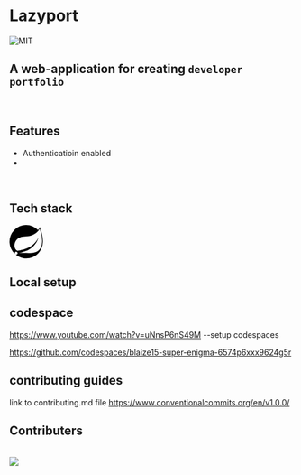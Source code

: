 # Lazyport

![MIT](https://img.shields.io/badge/LICENSE-MIT-blue)

## A web-application for creating `developer portfolio`  

<br>

## Features

- Authenticatioin enabled
- 

<br>

## Tech stack

<svg role="img" viewBox="0 0 204 24" xmlns="http://www.w3.org/20/svg"><title>Spring</title><path d="M21.8537 1.4158a10.4504 10.4504 0 0 1-1.284 2.2471A11.9666 11.9666 0 1 0 3.8518 20.7757l.4445.3951a11.9543 11.9543 0 0 0 19.6316-8.2971c.3457-3.0126-.568-6.8649-2.0743-11.458zM5.5805 20.8745a1.0174 1.0174 0 1 1-.1482-1.4323 1.0396 1.0396 0 0 1 .1482 1.4323zm16.1991-3.5806c-2.9385 3.9263-9.2601 2.5928-13.2852 2.7904 0 0-.7161.0494-1.4323.1481 0 0 .2717-.1234.6174-.2469 2.8398-.9877 4.1732-1.1853 5.9018-2.0743 3.2349-1.6545 6.4698-5.2844 7.1118-9.0379-1.2347 3.6053-4.9881 6.7167-8.3959 7.9761-2.3459.8643-6.5685 1.7039-6.5685 1.7039l-.1729-.0988c-2.8645-1.4076-2.9632-7.6304 2.2718-9.6306 2.2966-.889 4.4696-.395 6.9637-.9877 2.6422-.6174 5.7043-2.5929 6.939-5.1857 1.3828 4.1732 3.062 10.643.0493 14.6434z"/></svg>

## Local setup

## codespace
https://www.youtube.com/watch?v=uNnsP6nS49M --setup codespaces

https://github.com/codespaces/blaize15-super-enigma-6574p6xxx9624g5r

## contributing guides

link to contributing.md file
  https://www.conventionalcommits.org/en/v1.0.0/
## Contributers

<br>

<a href="https://github.com/surani-hub/lazyport/graphs/contributors">
  <img src="https://contrib.rocks/image?repo=surani-hub/lazyport" />
</a>






